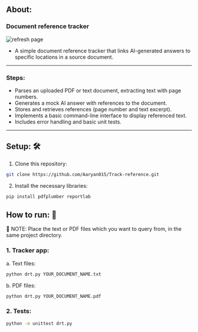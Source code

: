 ## About: 

### Document reference tracker
![refresh page](https://github.com/Aaryan015/Track-reference/blob/main/Architecture%20diagram.png?raw=true)

- A simple document reference tracker that links AI-generated answers to specific locations in a source document.
-----
### Steps:
- Parses an uploaded PDF or text document, extracting text with page numbers.
- Generates a mock AI answer with references to the document.
- Stores and retrieves references (page number and text excerpt).
- Implements a basic command-line interface to display referenced text.
- Includes error handling and basic unit tests.
-----
## Setup: 🛠️
1. Clone this repository:
```sh
git clone https://github.com/Aaryan015/Track-reference.git
```
2. Install the necessary libraries:
```sh
pip install pdfplumber reportlab
```

## How to run: 🏃
🚨 NOTE: Place the text or PDF files which you want to query from, in the same project directory.

### 1. Tracker app:
a. Text files:
```sh
python drt.py YOUR_DOCUMENT_NAME.txt
```

b. PDF files:
```sh
python drt.py YOUR_DOCUMENT_NAME.pdf
```

### 2. Tests:
```sh
python -m unittest drt.py
```
